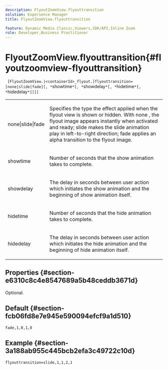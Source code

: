 ```yaml
---
description: FlyoutZoomView.flyouttransition
solution: Experience Manager
title: FlyoutZoomView.flyouttransition

feature: Dynamic Media Classic,Viewers,SDK/API,Inline Zoom
role: Developer,Business Practitioner
---
```


# FlyoutZoomView.flyouttransition{#flyoutzoomview-flyouttransition}

 ` [FlyoutZoomView.|<containerId>_flyout.]flyouttransition=[none|slide|fade][, *`showtime`*[, *`showdelay`*[, *`hidetime`*[, *`hidedelay`*]]]]`

<table id="table_AB421835D2454ECD8AA40DBFADBAC65F"> 
 <tbody> 
  <tr> 
   <td colname="col1"> <p> <span class="codeph"> <span class="varname"> none|slide|fade </span> </span> </p> </td> 
   <td colname="col2"> <p> Specifies the type the effect applied when the flyout view is shown or hidden. With <span class="codeph"> none </span>, the flyout image appears instantly when activated and ready; <span class="codeph"> slide </span> makes the slide animation play in left-to-right direction; <span class="codeph"> fade </span> applies an alpha transition to the flyout image. </p> </td> 
  </tr> 
  <tr> 
   <td colname="col1"> <p> <span class="codeph"> <span class="varname"> showtime </span> </span> </p> </td> 
   <td colname="col2"> <p> Number of seconds that the show animation takes to complete. </p> </td> 
  </tr> 
  <tr> 
   <td colname="col1"> <p> <span class="codeph"> <span class="varname"> showdelay </span> </span> </p> </td> 
   <td colname="col2"> <p> The delay in seconds between user action which initiates the show animation and the beginning of show animation itself. </p> </td> 
  </tr> 
  <tr> 
   <td colname="col1"> <p> <span class="codeph"> <span class="varname"> hidetime </span> </span> </p> </td> 
   <td colname="col2"> <p> Number of seconds that the hide animation takes to complete. </p> </td> 
  </tr> 
  <tr> 
   <td colname="col1"> <p> <span class="codeph"> <span class="varname"> hidedelay </span> </span> </p> </td> 
   <td colname="col2"> <p> The delay in seconds between user action which initiates the hide animation and the beginning of hide animation itself. </p> </td> 
  </tr> 
 </tbody> 
</table>

## Properties {#section-e6310c8c4e8547689a5b48ceddb3671d}

Optional.

## Default {#section-fcb06fd8e7e945e590094efcf9a1d510}

`fade,1,0,1,0`

## Example {#section-3a188ab955c445bcb2efa3c49722c10d}

`flyouttransition=slide,1,1,2,1` 
